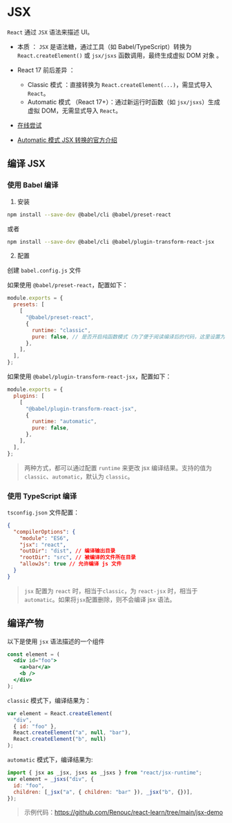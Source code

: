 # JSX

`React` 通过 `JSX` 语法来描述 UI。

- 本质 ：
  `JSX` 是语法糖，通过工具（如 Babel/TypeScript）转换为 `React.createElement()` 或 `jsx/jsxs` 函数调用，最终生成虚拟 DOM 对象 。
- React 17 前后差异 ：

  - Classic 模式 ：直接转换为 `React.createElement(...)`，需显式导入 `React`。
  - Automatic 模式 （React 17+）：通过新运行时函数（如 `jsx/jsxs`）生成虚拟 DOM，无需显式导入 `React`。

- [在线尝试](https://babeljs.io/repl)

- [Automatic 模式 JSX 转换的官方介绍](https://zh-hans.legacy.reactjs.org/blog/2020/09/22/introducing-the-new-jsx-transform.html)

## 编译 JSX

### 使用 Babel 编译

1. 安装

```bash
npm install --save-dev @babel/cli @babel/preset-react
```

或者

```bash
npm install --save-dev @babel/cli @babel/plugin-transform-react-jsx
```

2. 配置

创建 `babel.config.js` 文件

如果使用 `@babel/preset-react`，配置如下：

```js
module.exports = {
  presets: [
    [
      "@babel/preset-react",
      {
        runtime: "classic",
        pure: false, // 是否开启纯函数模式（为了便于阅读编译后的代码，这里设置为false）
      },
    ],
  ],
};
```

如果使用 `@babel/plugin-transform-react-jsx`，配置如下：

```js
module.exports = {
  plugins: [
    [
      "@babel/plugin-transform-react-jsx",
      {
        runtime: "automatic",
        pure: false,
      },
    ],
  ],
};
```

> 两种方式，都可以通过配置 `runtime` 来更改 jsx 编译结果。支持的值为 `classic`、`automatic`，默认为 `classic`。

### 使用 TypeScript 编译

`tsconfig.json` 文件配置：

```json
{
  "compilerOptions": {
    "module": "ES6",
    "jsx": "react",
    "outDir": "dist", // 编译输出目录
    "rootDir": "src", // 被编译的文件所在目录
    "allowJs": true // 允许编译 js 文件
  }
}
```

> `jsx` 配置为 `react` 时，相当于`classic`，为 `react-jsx` 时，相当于 `automatic`。如果将`jsx`配置删除，则不会编译 jsx 语法。

## 编译产物

以下是使用 `jsx` 语法描述的一个组件

```jsx
const element = (
  <div id="foo">
    <a>bar</a>
    <b />
  </div>
);
```

`classic` 模式下，编译结果为：

```js
var element = React.createElement(
  "div",
  { id: "foo" },
  React.createElement("a", null, "bar"),
  React.createElement("b", null)
);
```

`automatic` 模式下，编译结果为:

```js
import { jsx as _jsx, jsxs as _jsxs } from "react/jsx-runtime";
var element = _jsxs("div", {
  id: "foo",
  children: [_jsx("a", { children: "bar" }), _jsx("b", {})],
});
```

> 示例代码：https://github.com/Renouc/react-learn/tree/main/jsx-demo
